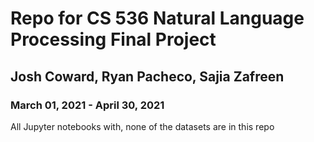 # Repo for CS 536 Natural Language Processing Final Project

## Josh Coward, Ryan Pacheco, Sajia Zafreen

### March 01, 2021 - April 30, 2021

All Jupyter notebooks with, none of the datasets are in this repo

